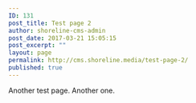 ```yaml
---
ID: 131
post_title: Test page 2
author: shoreline-cms-admin
post_date: 2017-03-21 15:05:15
post_excerpt: ""
layout: page
permalink: http://cms.shoreline.media/test-page-2/
published: true
---
```

Another test page. Another one.